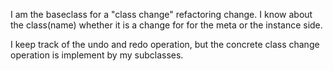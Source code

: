 I am the baseclass for a "class change" refactoring change. I know about the
class(name) whether it is a change for for the meta or the instance side.

I keep track of the undo and redo operation, but the concrete class change operation is implement by my subclasses.